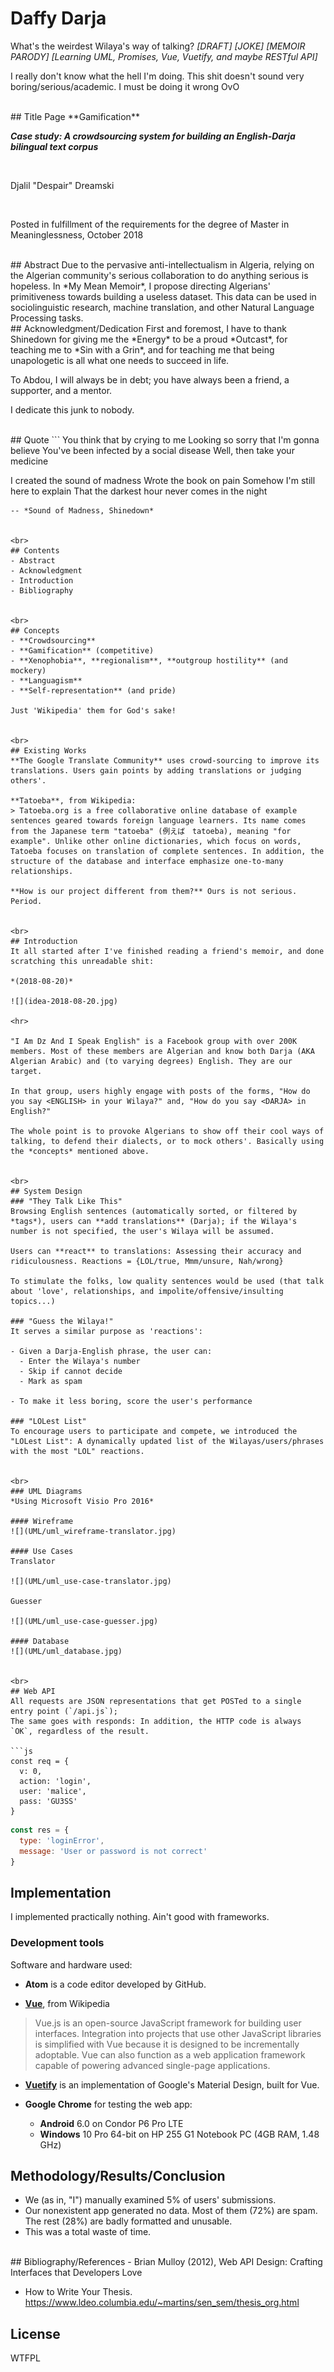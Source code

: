 # Daffy Darja
What's the weirdest Wilaya's way of talking? *[DRAFT] [JOKE] [MEMOIR PARODY] [Learning UML, Promises, Vue, Vuetify, and maybe RESTful API]*

I really don't know what the hell I'm doing. This shit doesn't sound very boring/serious/academic. I must be doing it wrong OvO


<br>
## Title Page
**Gamification**

***Case study: A crowdsourcing system for building an English-Darja bilingual text corpus***

<br>

Djalil "Despair" Dreamski

<br>


Posted in fulfillment of the requirements for the degree of Master in Meaninglessness, October 2018


<br>
## Abstract
Due to the pervasive anti-intellectualism in Algeria, relying on the Algerian community's serious collaboration to do anything serious is hopeless. In *My Mean Memoir*, I propose directing Algerians' primitiveness towards building a useless dataset. This data can be used in sociolinguistic research, machine translation, and other Natural Language Processing tasks.


<br>
## Acknowledgment/Dedication
First and foremost, I have to thank Shinedown for giving me the *Energy* to be a proud *Outcast*, for teaching me to *Sin with a Grin*, and for teaching me that being unapologetic is all what one needs to succeed in life.

To Abdou, I will always be in debt; you have always been a friend, a supporter, and a mentor.

I dedicate this junk to nobody.


<br>
## Quote
```
You think that by crying to me
Looking so sorry that I'm gonna believe
You've been infected by a social disease
Well, then take your medicine

I created the sound of madness
Wrote the book on pain
Somehow I'm still here to explain
That the darkest hour never comes in the night
```
-- *Sound of Madness, Shinedown*


<br>
## Contents
- Abstract
- Acknowledgment
- Introduction
- Bibliography


<br>
## Concepts
- **Crowdsourcing**
- **Gamification** (competitive)
- **Xenophobia**, **regionalism**, **outgroup hostility** (and mockery)
- **Languagism**
- **Self-representation** (and pride)

Just 'Wikipedia' them for God's sake!


<br>
## Existing Works
**The Google Translate Community** uses crowd-sourcing to improve its translations. Users gain points by adding translations or judging others'.

**Tatoeba**, from Wikipedia:
> Tatoeba.org is a free collaborative online database of example sentences geared towards foreign language learners. Its name comes from the Japanese term "tatoeba" (例えば　tatoeba), meaning "for example". Unlike other online dictionaries, which focus on words, Tatoeba focuses on translation of complete sentences. In addition, the structure of the database and interface emphasize one-to-many relationships.

**How is our project different from them?** Ours is not serious. Period.


<br>
## Introduction
It all started after I've finished reading a friend's memoir, and done scratching this unreadable shit:

*(2018-08-20)*

![](idea-2018-08-20.jpg)

<hr>

"I Am Dz And I Speak English" is a Facebook group with over 200K members. Most of these members are Algerian and know both Darja (AKA Algerian Arabic) and (to varying degrees) English. They are our target.

In that group, users highly engage with posts of the forms, "How do you say <ENGLISH> in your Wilaya?" and, "How do you say <DARJA> in English?"

The whole point is to provoke Algerians to show off their cool ways of talking, to defend their dialects, or to mock others'. Basically using the *concepts* mentioned above.


<br>
## System Design
### "They Talk Like This"
Browsing English sentences (automatically sorted, or filtered by *tags*), users can **add translations** (Darja); if the Wilaya's number is not specified, the user's Wilaya will be assumed.

Users can **react** to translations: Assessing their accuracy and ridiculousness. Reactions = {LOL/true, Mmm/unsure, Nah/wrong}

To stimulate the folks, low quality sentences would be used (that talk about 'love', relationships, and impolite/offensive/insulting topics...)

### "Guess the Wilaya!"
It serves a similar purpose as 'reactions':

- Given a Darja-English phrase, the user can:
  - Enter the Wilaya's number
  - Skip if cannot decide
  - Mark as spam

- To make it less boring, score the user's performance

### "LOLest List"
To encourage users to participate and compete, we introduced the "LOLest List": A dynamically updated list of the Wilayas/users/phrases with the most "LOL" reactions.


<br>
### UML Diagrams
*Using Microsoft Visio Pro 2016*

#### Wireframe
![](UML/uml_wireframe-translator.jpg)

#### Use Cases
Translator

![](UML/uml_use-case-translator.jpg)

Guesser

![](UML/uml_use-case-guesser.jpg)

#### Database
![](UML/uml_database.jpg)


<br>
## Web API
All requests are JSON representations that get POSTed to a single entry point (`/api.js`);
The same goes with responds: In addition, the HTTP code is always `OK`, regardless of the result.

```js
const req = {
  v: 0,
  action: 'login',
  user: 'malice',
  pass: 'GU3SS'
}
```
```js
const res = {
  type: 'loginError',
  message: 'User or password is not correct'
}
```

## Implementation
I implemented practically nothing. Ain't good with frameworks.

### Development tools
Software and hardware used:

- **Atom** is a code editor developed by GitHub.

- **[Vue][vue-repo]**, from Wikipedia
> Vue.js is an open-source JavaScript framework for building user interfaces. Integration into projects that use other JavaScript libraries is simplified with Vue because it is designed to be incrementally adoptable. Vue can also function as a web application framework capable of powering advanced single-page applications.

- **[Vuetify][vuetify-repo]** is an implementation of Google's Material Design, built for Vue.

- **Google Chrome** for testing the web app:
  - **Android** 6.0 on Condor P6 Pro LTE
  - **Windows** 10 Pro 64-bit on HP 255 G1 Notebook PC (4GB RAM, 1.48 GHz)

## Methodology/Results/Conclusion
- We (as in, "I") manually examined 5% of users' submissions.
- Our nonexistent app generated no data. Most of them (72%) are spam. The rest (28%) are badly formatted and unusable.
- This was a total waste of time.


<br>
## Bibliography/References
- Brian Mulloy (2012), Web API Design: Crafting Interfaces that Developers Love

- How to Write Your Thesis.  https://www.ldeo.columbia.edu/~martins/sen_sem/thesis_org.html


## License
WTFPL

[vue-repo]:https://github.com/vuejs/vue
[vuetify-repo]:https://github.com/vuetifyjs/vuetify
